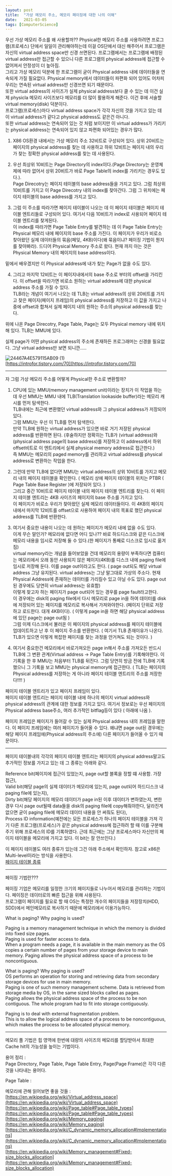```yaml
---
layout: post
title:  "가상 메모리 주소, 메모리 페이징에 대한 나의 이해"
date:   2021-03-05
tags: [ComputerScience]
---
```


우선 가상 메모리 주소를 왜 사용할까?? Physical한 메모리 주소를 사용하려면 프로그램(프로세스) 단에서 일일이 관리해야하는데 이걸 OS단에서 대신 해주어서 프로그램은 자신의 virtual address space만 신경 쓰면된다. 프로그램에서는 프로그램에 배정된 virtual address만 접근할 수 있으니 다른 프로그램의 physical address에 접근할 수 없어져서 안정성이 더 높아짐.          
그리고 가상 메모리 덕분에 한 프로그램이 굳이 Physical address 내에 데이터들을 연속되게 가질 필요없다. Physical memory에서 데이터들이 파편화 되어 있어도 어차피 우리는 연속된 virtual address만 신경쓰면 되기 때문이다.      
또한 virtual address의 사이즈가 실제 physical address보다 클 수 있는 데 이건 실제 physicla 메모리 사이즈보다 메모리를 더 많이 활용하게 해준다. 이건 후에 서술할 virtual memory(disk) 덕분이다.         
프로그램(프로세스)마다 virtual address space가 각각 자신의 것을 가지고 있는 데 이 virtual address가 같다고 physical address도 같은건 아니다.    
또한 virtual address는 연속되어 있는 것 처럼 보이지만 이 virtual address가 가리키는 physical address는 연속되어 있지 않고 파편화 되어있는 경우가 많다.          

1. X86 OS환경 내에서는 가상 메모리 주소 32비트로 구성되어 있다. 상위 20비트는 페이지의 physical address를 찾는 데 사용하고 하위 12비트는 페이지 내의 우리가 찾는 정확한 physical address를 찾는 데 사용된다.    

2. 우선 최상위 10비트는 Page Directory의 index이다.(Page Directory는 운영체제에 따라 없어서 상위 20비트가 바로 Page Table의 index를 가리키는 경우도 있다.).     
Page Direcotry는 페이지 테이블의 base address들을 가지고 있다. 그럼 최상위 10비트를 가지고 이 Page Direcotry 내의 index를 찾아간다. 그럼 그 위치에는 페이지 테이블의 base address를 가지고 있다.     

3. 그럼 이 주소를 따라가면 페이지 테이블이 나오는 데 이 페이지 테이블은 페이지 테이블 엔트리들로 구성되어 있다. 여기서 다음 10비트가 index로 사용되어 페이지 테이블 엔트리를 찾게된다.         
이 index를 따라가면 Page Table Entry를 발견하는 데 이 Page Table Entry는 Physical 메모리 내에 페이지의 base 주소를 가진다. 이 페이지가 우리가 비로소 찾아왔던 실제 데이터들의 묶음(페잊, 4KB)이다(왜 묶음이냐? 페이징 기법이 뭔지를 찾아봐라). 드디어 Physical Memory 주소로 왔다. 현재 까지 아는 것은 Physical Memory 내의 페이지의 base address이다.     

밑에서 배우겠지만 이 Physical address에 내가 찾는 Page가 없을 수도 있다.     

4. 그리고 마지막 12비트는 이 페이지내에서의 base 주소로 부터의 offset을 가리킨다. 이 offset을 따라가면 비로소 원하는 virtual address에 대한 physical address 주소를 가질 수 있다.      
TLB라는 개념이 여기서 나오는 데 TLB는 virtual address의 상위 20비트를 가지고 찾은 페이지(페이지 프레임)의 physical address를 저장하고 이 값을 가지고 나중에 offset과 합쳐서 실제 페이지 내의 원하는 주소의 physical address를 찾는다.          

위에 나온 Page Direcotry, Page Table, Page는 모두 Physical memory 내에 위치해 있다. TLB는 MMU에 있다.  

실제 page가 어떤 physical address의 주소에 존재하든 프로그래머는 신경쓸 필요없다. 그냥 virtual address만 보면 되니깐.....        

 
![24467A4E579115AB09 (1)](https://user-images.githubusercontent.com/33873804/110157365-6c43ac80-7e2b-11eb-884b-8d9e3efeb7ca.png)    
[https://introfor.tistory.com/70](https://introfor.tistory.com/70)     

------------------------------------

자 그럼 가상 메모리 주소를 어떻게 Physical한 주소로 변환할까?       

1. CPU에 있는 MMU(memory management unit)이라는 장치가 이 작업을 하는 데 우선 MMU는 MMU 내에 TLB(Translation lookaside buffer)라는 메모리 캐시를 먼저 탐색한다.    
TLB내에는 최근에 변환했던 virtual address와 그 physical address가 저장되어 있다.      
그럼 MMU는 우선 이 TLB를 먼저 탐색한다.      
만약 TLB에 원하는 virtual address가 있으면 바로 거기 저장된 physical address를 반환하면 된다. (후술하지만 정확히는 TLB가 (virtual address)와 (physical address page의 base address)를 저장하고 이 address에서 하위 offset비트로 이 엔트리에서 실제 physical memory address로 접근한다.)    
즉 MMU는 메모리의 paged memory를 관리하고 virtual address를 physical address로 변환하는 작업을 한다.           

2. 그런데 만약 TLB에 없다면 MMU는 virtual address의 상위 10비트를 가지고 메모리 내의 페이지 테이블을 확인한다. ( 메모리 상에 페이지 테이블의 위치는 PTBR ( Page Table Base Register )에 저장되어 있다. )             
그리고 중간 10비트로 페이지 테이블 내의 페이지 테이블 엔트리를 찾는다. 이 페이지 테이블 엔트리는 4KB 사이즈의 페이지의 base 주소를 가지고 있다.    
이 페이지가 비로소 우리가 찾아왔던 실제 메모리 데이터들이다. 이 4KB의 페이지 내에서 마지막 12비트를 offset으로 사용하여 페이지 내의 목표로 했던 physical address를 TLB에 반환한다.        

3. 여기서 중요한 내용이 나오는 데 원하는 페이지가 메모리 내에 없을 수도 있다.     
이게 무슨 말인가? 메모리에 없다면 어디 있나?? 바로 하드디스크와 같은 디스크에 메모리 내용을 임시로 저장해 둘 수 있다.(한 페이지가 통째로 디스크로 임시로 옮겨짐)             
virtual memory라는 개념을 들어보았을 건데 메모리의 용량이 부족하다면 컴퓨터는 메모리에서 오래 동안 사용되지 않은 페이지(4KB)를 디스크 내에 paging file에 임시로 저장해 둔다. 이를 page out이라고도 한다. ( page out되도 해당 virtual address 그냥 유지된다. virtual address는 그냥 말그대로 가상의 주소다. 현재 Physical Address에 존재하는 데이터를 가리킬수 있고 아닐 수도 있다. page out된 경우에도 당연히 virtual address는 유효함)            
이렇게 찾고자 하는 페이지가 page out되어 있는 경우를 page fault라고한다.       
이 경우에는 disk의 paging file에서 다시 메모리로 page in을 하여 데이터를 disk에 저장되어 있는 페이지를 메모리로 복사해서 가져와야한다. (페이지 단위로 저장하고 로드한다. 대개 4KB이다). ( 이렇게 page in을 하면 해당 physical address에 있던 page는 page out됨 )            
그럼 이제 디스크에서 불러온 이 페이지의 physical address를 페이지 테이블에 업데이트하고 난 후 이 페이지 주소를 반환한다. ( 여기서 TLB 존재이유가 나온다. TLB가 있으면 이렇게 복잡한 페이지를 찾는 과정을 안거쳐도 되는 것이다. )        

4. 여기서 중요한건 메모리에서 바로가져오든 page in해서 주소를 가져오든 반드시 TLB에 그 변환 관계(Virtual address -> Page Table Entry)를 기록해야한다. 이 기록을 한 후 MMU는 처음부터 TLB를 뒤진다. 그럼 당연히 방금 전에 TLB에 기록했으니 그 기록을 보고 MMU는 physical memory에 접근한다. ( TLB는 페이지의 Physical address를 저장하는 게 아니라 페이지 테이블 엔트리의 주소를 저장한다!!!! )      


페이지 테이블 엔트리가 있고 페이지 프레임이 있다.    
페이지 테이블 엔트리는 페이지 테이블 내에 하나의 페이지 virtual address와 physical address의 관계에 대한 정보를 가지고 있다. 여기서 정보로는 우선 페이지의 Physical address base주소, 여러 추가적인 bitflag등이 있다 ( 아래에 나옴 ).           

페이지 프레임은 페이지가 들어갈 수 있는 실제 Physical address 내의 프레임을 말한다. 이 페이지 프레임에는 여러 페이지가 들어올 수 있다. 왜냐면 page out된 경우에는 해당 페이지 프레임에(Physical address의 주소에) 다른 페이지가 들어올 수 있기 때문이다.       

-----------------------------

페이지 테이블내의 각각의 페이지 테이블 엔트리는 페이지의 physical address말고도 추가적인 정보를 가지고 있는 데 그 종류는 아래와 같다.     

Reference bit(페이지에 접근이 있었는지, page out할 블록을 정할 떄 사용함. 가장 접근),      
Valid bit(해당 page의 실제 데이터가 메모리에 있는지, page out되어 하드디스크 내 paging file에 있는지),      
Dirty bit(해당 페이지의 메모리 데이터가 page in된 이후 데이터가 변하였는지, 변한 경우 다시 page out될때 data들을 disk의 paging file에 copy해줘야한다, 달라진게 없으면 굳이 paging file에 메모리 데이터 내용을 안 써줘도 된다),       
Process ID information(예전에는 모든 프로세스가 하나의 페이지 테이블을 가져 각기 다른 프로그램(프로세스)가 같은 physical address에 접근하려 할 때 이를 구분해주기 위해 프로세스의 ID를 기록하였다. 근데 최근에는 그냥 프로세스마다 자신만의 페이지 테이블을 메모리에 가지고 있다. 이 bit는 잘 안쓰인다.)          

이 페이지 테이블도 여러 종류가 있는데 그건 아래 주소에서 확인하자. 참고로 x86은 Multi-level이라는 방식을 사용한다.       
[페이지 테이블 종류](https://en.wikipedia.org/wiki/Page_table#Page_table_types)


---------------------------       

페이징 기법란???       

페이징 기업은 메모리를 일정한 크기의 페이지들로 나누어서 메모리를 관리하는 기법이다. 페이징은 데이터로의 빠른 접근을 위해 사용된다.     
프로그램이 페이지를 필요로 할 때 OS는 특정한 개수의 페이지들을 저장장치(HDD, SDD)에서 메인메모리로 복사하기 때문에 메모리에서 이용가능하다.


What is paging? Why paging is used?       
 
Paging is a memory management technique in which the memory is divided into fixed size pages.     
Paging is used for faster access to data.     
When a program needs a page, it is available in the main memory as the OS copies a certain number of pages from your storage device to main memory. Paging allows the physical address space of a process to be noncontiguous.        

What is paging? Why paging is used?       
OS performs an operation for storing and retrieving data from secondary storage devices for use in main memory.     
Paging is one of such memory management scheme. Data is retrieved from storage media by OS, in the same sized blocks called as pages.     
Paging allows the physical address space of the process to be non contiguous. The whole program had to fit into storage contiguously.     

Paging is to deal with external fragmentation problem.     
This is to allow the logical address space of a process to be noncontiguous, which makes the process to be allocated physical memory.     

------------------------

메모리 풀 기법은 힙 영역에 한번에 대량의 사이즈의 메모리를 할당받아서 최대한 Cache hit의 가능성을 높이는 기법이다.        

용어 정리 :         
Page Directory, Page Table, Page Table Entry, Page(Page Frame)은 각각 다른 것을 나타내는 용어다.     

Page Table :

메모리에 관해 읽어보면 좋을 것들 :      
[https://en.wikipedia.org/wiki/Virtual_address_space](https://en.wikipedia.org/wiki/Virtual_address_space)        
[https://en.wikipedia.org/wiki/Page_table#Page_table_types](https://en.wikipedia.org/wiki/Page_table#Page_table_types)        
[https://en.wikipedia.org/wiki/Memory_paging](https://en.wikipedia.org/wiki/Memory_paging)            
[https://en.wikipedia.org/wiki/C_dynamic_memory_allocation#Implementations](https://en.wikipedia.org/wiki/C_dynamic_memory_allocation#Implementations)          
[https://en.wikipedia.org/wiki/Memory_management#Fixed-size_blocks_allocation](https://en.wikipedia.org/wiki/Memory_management#Fixed-size_blocks_allocation)         